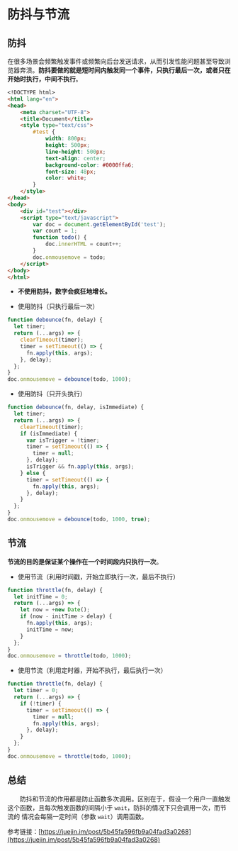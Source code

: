 # 防抖与节流

## 防抖

在很多场景会频繁触发事件或频繁向后台发送请求，从而引发性能问题甚至导致浏览器奔溃。**防抖要做的就是短时间内触发同一个事件，只执行最后一次，或者只在开始时执行，中间不执行**。

```markdown
<!DOCTYPE html>
<html lang="en">
<head>
    <meta charset="UTF-8">
    <title>Document</title>
    <style type="text/css">
        #test {
            width: 800px;
            height: 500px;
            line-height: 500px;
            text-align: center;
            background-color: #0000ffa6;
            font-size: 48px;
            color: white;
        }
    </style>
</head>
<body>
    <div id="test"></div>
    <script type="text/javascript">
        var doc = document.getElementById('test');
        var count = 1;
        function todo() {
            doc.innerHTML = count++;
        }
        doc.onmousemove = todo;
    </script>
</body>
</html>
```

- **不使用防抖，数字会疯狂地增长。**

- 使用防抖（只执行最后一次）

```js
function debounce(fn, delay) {
  let timer;
  return (...args) => {
    clearTimeout(timer);
    timer = setTimeout(() => {
      fn.apply(this, args);
    }, delay);
  };
}
doc.onmousemove = debounce(todo, 1000);
```

- 使用防抖（只开头执行）

```js
function debounce(fn, delay, isImmediate) {
  let timer;
  return (...args) => {
    clearTimeout(timer);
    if (isImmediate) {
      var isTrigger = !timer;
      timer = setTimeout(() => {
        timer = null;
      }, delay);
      isTrigger && fn.apply(this, args);
    } else {
      timer = setTimeout(() => {
        fn.apply(this, args);
      }, delay);
    }
  };
}
doc.onmousemove = debounce(todo, 1000, true);
```

## 节流

**节流的目的是保证某个操作在一个时间段内只执行一次**。

- 使用节流（利用时间戳，开始立即执行一次，最后不执行）

```js
function throttle(fn, delay) {
  let initTime = 0;
  return (...args) => {
    let now = +new Date();
    if (now - initTime > delay) {
      fn.apply(this, args);
      initTime = now;
    }
  };
}
doc.onmousemove = throttle(todo, 1000);
```

- 使用节流（利用定时器，开始不执行，最后执行一次）

```js
function throttle(fn, delay) {
  let timer = 0;
  return (...args) => {
    if (!timer) {
      timer = setTimeout(() => {
        timer = null;
        fn.apply(this, args);
      }, delay);
    }
  };
}
doc.onmousemove = throttle(todo, 1000);
```

## 总结

&emsp;&emsp;防抖和节流的作用都是防止函数多次调用。区别在于，假设一个用户一直触发这个函数，且每次触发函数的间隔小于 `wait`，防抖的情况下只会调用一次，而节流的 情况会每隔一定时间（参数 `wait`）调用函数。

参考链接：[https://juejin.im/post/5b45fa596fb9a04fad3a0268](https://juejin.im/post/5b45fa596fb9a04fad3a0268)
